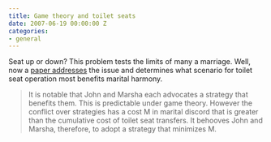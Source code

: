 ```yaml
---
title: Game theory and toilet seats
date: 2007-06-19 00:00:00 Z
categories:
- general
---
```


Seat up or down? This problem tests the limits of many a marriage. Well, now a [paper addresses](http://www.bioteach.ubc.ca/quarterly/?p=108) the issue and determines what scenario for toilet seat operation most benefits marital harmony.

> It is notable that John and Marsha each advocates a strategy that benefits them. This is predictable under game theory. However the conflict over strategies has a cost M in marital discord that is greater than the cumulative cost of toilet seat transfers. It behooves John and Marsha, therefore, to adopt a strategy that minimizes M.
